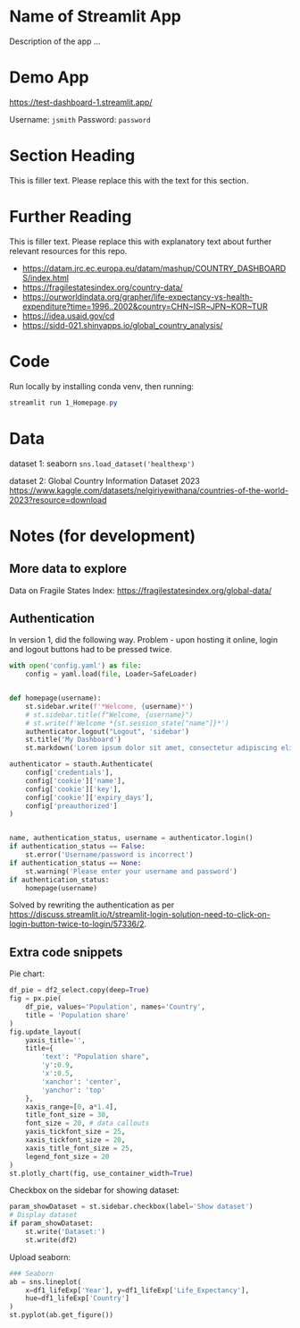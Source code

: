 

# Name of Streamlit App

Description of the app ...

# Demo App

<!-- [![Streamlit App](<https://static.streamlit.io/badges/streamlit_badge_black_white.svg>)](<https://test-dashboard-1.streamlit.app/>) -->

https://test-dashboard-1.streamlit.app/

Username: `jsmith`
Password: `password`

# Section Heading

This is filler text. Please replace this with the text for this section.

# Further Reading

This is filler text. Please replace this with explanatory text about further relevant resources for this repo.
- https://datam.jrc.ec.europa.eu/datam/mashup/COUNTRY_DASHBOARDS/index.html
- https://fragilestatesindex.org/country-data/
- https://ourworldindata.org/grapher/life-expectancy-vs-health-expenditure?time=1996..2002&country=CHN~ISR~JPN~KOR~TUR
- https://idea.usaid.gov/cd
- https://sidd-021.shinyapps.io/global_country_analysis/

<!-- some comments here -->


<!-- Starter set:
https://blog.streamlit.io/streamlit-app-starter-kit-how-to-build-apps-faster/ -->


# Code

Run locally by installing conda venv, then running:
```powershell
streamlit run 1_Homepage.py
```

# Data

dataset 1:
seaborn `sns.load_dataset('healthexp')`

dataset 2:
Global Country Information Dataset 2023
https://www.kaggle.com/datasets/nelgiriyewithana/countries-of-the-world-2023?resource=download


# Notes (for development)

## More data to explore

Data on Fragile States Index: https://fragilestatesindex.org/global-data/



## Authentication

In version 1, did the following way. Problem - upon hosting it online, login and logout buttons had to be pressed twice. 

```py
with open('config.yaml') as file:
    config = yaml.load(file, Loader=SafeLoader)


def homepage(username):
    st.sidebar.write(f'*Welcome, {username}*')
    # st.sidebar.title(f"Welcome, {username}")
    # st.write(f'Welcome *{st.session_state["name"]}*')
    authenticator.logout("Logout", 'sidebar')
    st.title('My Dashboard')
    st.markdown('Lorem ipsum dolor sit amet, consectetur adipiscing elit. Curabitur a sapien id tellus vestibulum scelerisque vitae vitae mi. Donec rhoncus dignissim pulvinar. Aenean ut ex in lectus porta consectetur. Lorem ipsum dolor sit amet, consectetur adipiscing elit. Suspendisse ipsum mauris, porta vel facilisis in, iaculis at orci. Sed vitae aliquam velit. Nulla ornare magna vel lacus congue lobortis. Duis id suscipit tortor.')

authenticator = stauth.Authenticate(
    config['credentials'],
    config['cookie']['name'],
    config['cookie']['key'],
    config['cookie']['expiry_days'],
    config['preauthorized']
)


name, authentication_status, username = authenticator.login()
if authentication_status == False:
    st.error('Username/password is incorrect')
if authentication_status == None:
    st.warning('Please enter your username and password')
if authentication_status:
    homepage(username)

```

Solved by rewriting the authentication as per https://discuss.streamlit.io/t/streamlit-login-solution-need-to-click-on-login-button-twice-to-login/57336/2. 

## Extra code snippets

Pie chart:

```py
df_pie = df2_select.copy(deep=True)
fig = px.pie(
    df_pie, values='Population', names='Country',
    title = 'Population share'
)
fig.update_layout(
    yaxis_title='',
    title={
        'text': "Population share",
        'y':0.9,
        'x':0.5,
        'xanchor': 'center',
        'yanchor': 'top'
    },
    xaxis_range=[0, a*1.4],
    title_font_size = 30,
    font_size = 20, # data callouts
    yaxis_tickfont_size = 25,
    xaxis_tickfont_size = 20,
    xaxis_title_font_size = 25,
    legend_font_size = 20
)
st.plotly_chart(fig, use_container_width=True)
```

Checkbox on the sidebar for showing dataset:

```py
param_showDataset = st.sidebar.checkbox(label='Show dataset')
# Display dataset
if param_showDataset:
    st.write('Dataset:')
    st.write(df2)
```

Upload seaborn:
```py
### Seaborn
ab = sns.lineplot(
    x=df1_lifeExp['Year'], y=df1_lifeExp['Life_Expectancy'],
    hue=df1_lifeExp['Country']
)
st.pyplot(ab.get_figure())
```
